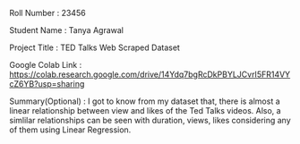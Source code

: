 Roll Number       :   23456

Student Name      :   Tanya Agrawal

Project Title     :   TED Talks Web Scraped Dataset

Google Colab Link :   https://colab.research.google.com/drive/14Ydq7bgRcDkPBYLJCvrI5FR14VYcZ6YB?usp=sharing

Summary(Optional) :   I got to know from my dataset that, there is almost a linear relationship between view and likes of the Ted Talks videos.
                      Also, a simlilar relationships can be seen with duration, views, likes considering any of them using Linear Regression.           
